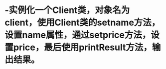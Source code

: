 # -实例化一个Client类，对象名为client，使用Client类的setname方法，设置name属性，通过setprice方法，设置price，最后使用printResult方法，输出结果。

